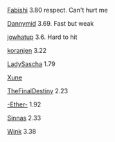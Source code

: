[Fabishi](https://www.torn.com/profiles.php?XID=2191937#/) 3.80 respect. Can't hurt me

[Dannymid](https://www.torn.com/profiles.php?XID=2191574#/) 3.69. Fast but weak

[jowhatup](https://www.torn.com/profiles.php?XID=2202766#/) 3.6. Hard to hit

[koranjen](https://www.torn.com/profiles.php?XID=2202521#/) 3.22

[LadySascha](https://www.torn.com/profiles.php?XID=2223290#/) 1.79

[Xune](https://www.torn.com/profiles.php?XID=2203119#/)

[TheFinalDestiny](https://www.torn.com/profiles.php?XID=2220382#/) 2.23

[-Ether-](https://www.torn.com/profiles.php?XID=2196999#/) 1.92

[Sinnas](https://www.torn.com/profiles.php?XID=2194446#/) 2.33

[Wink](https://www.torn.com/profiles.php?XID=2196406#/) 3.38